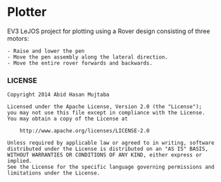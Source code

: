 # Plotter

EV3 LeJOS project for plotting using a Rover design consisting of three motors:

    - Raise and lower the pen
    - Move the pen assembly along the lateral direction.
    - Move the entire rover forwards and backwards.

### LICENSE

```
Copyright 2014 Abid Hasan Mujtaba
 
Licensed under the Apache License, Version 2.0 (the "License");
you may not use this file except in compliance with the License.
You may obtain a copy of the License at

    http://www.apache.org/licenses/LICENSE-2.0

Unless required by applicable law or agreed to in writing, software
distributed under the License is distributed on an "AS IS" BASIS,
WITHOUT WARRANTIES OR CONDITIONS OF ANY KIND, either express or implied.
See the License for the specific language governing permissions and
limitations under the License.
```
